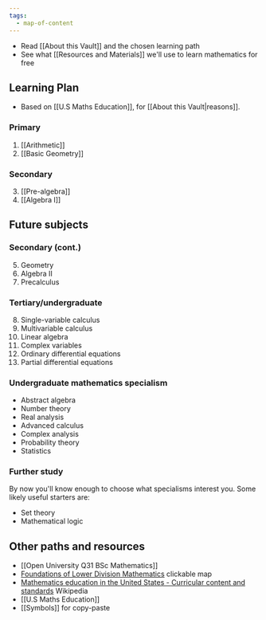 ```yaml
---
tags:
  - map-of-content
---
```

- Read [[About this Vault]] and the chosen learning path
- See what [[Resources and Materials]] we'll use to learn mathematics for free

## Learning Plan

- Based on [[U.S Maths Education]], for [[About this Vault|reasons]].

### Primary
1.  [[Arithmetic]]
2.  [[Basic Geometry]]
### Secondary
3.  [[Pre-algebra]]
4.  [[Algebra I]]

## Future subjects
### Secondary (cont.)
5. Geometry
6. Algebra II
7. Precalculus

### Tertiary/undergraduate 
8. Single-variable calculus
9. Multivariable calculus
10. Linear algebra
11. Complex variables
12. Ordinary differential equations
13. Partial differential equations

### Undergraduate mathematics specialism
- Abstract algebra
- Number theory
- Real analysis  
- Advanced calculus
- Complex analysis
- Probability theory
- Statistics

### Further study
By now you'll know enough to choose what specialisms interest you. Some likely useful starters are:
- Set theory
- Mathematical logic

## Other paths and resources

- [[Open University Q31 BSc Mathematics]]
- [Foundations of Lower Division Mathematics](https://lucid.app/lucidchart/56a6b240-591a-4e44-a8aa-69d3610b1a2e/view?page=0_0#) clickable map
- [Mathematics education in the United States - Curricular content and standards](https://en.wikipedia.org/wiki/Mathematics_education_in_the_United_States#Curricular_content_and_standards) Wikipedia
- [[U.S Maths Education]]
- [[Symbols]] for copy-paste
